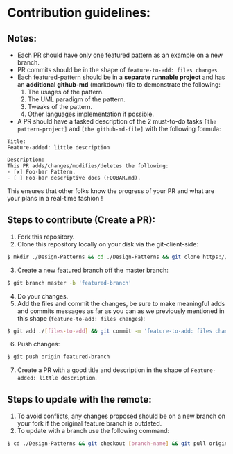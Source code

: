 # Contribution guidelines: 

## Notes:
- Each PR should have only one featured pattern as an example on a new branch.
- PR commits should be in the shape of `feature-to-add: files changes`.
- Each featured-pattern should be in a **separate runnable project** and has an **additional github-md** (markdown) file to demonstrate the following: 
  1) The usages of the pattern.
  2) The UML paradigm of the pattern.
  3) Tweaks of the pattern.
  4) Other languages implementation if possible.
- A PR should have a tasked description of the 2 must-to-do tasks `[the pattern-project]` and `[the github-md-file]` with the following formula:
```
Title: 
Feature-added: little description

Description: 
This PR adds/changes/modifies/deletes the following: 
- [x] Foo-bar Pattern.
- [ ] Foo-bar descriptive docs (FOOBAR.md).
```
This ensures that other folks know the progress of your PR and what are your plans in a real-time fashion !

## Steps to contribute (Create a PR): 
1) Fork this repository.
2) Clone this repository locally on your disk via the git-client-side: 
```bash
$ mkdir ./Design-Patterns && cd ./Design-Patterns && git clone https://github.com/your-user-name/Design-Patterns.git
```
3) Create a new featured branch off the master branch: 
```bash
$ git branch master -b 'featured-branch'
```
4) Do your changes.
5) Add the files and commit the changes, be sure to make meaningful adds and commits messages as far as you can as we previously mentioned in this shape (`feature-to-add: files changes`): 
```bash
$ git add ./[files-to-add] && git commit -m 'feature-to-add: files changes'
```
6) Push changes: 
```bash
$ git push origin featured-branch
```
7) Create a PR with a good title and description in the shape of `Feature-added: little description`.

## Steps to update with the remote:
1) To avoid conflicts, any changes proposed should be on a new branch on your fork if the original feature branch is outdated.
2) To update with a branch use the following command: 
```bash
$ cd ./Design-Patterns && git checkout [branch-name] && git pull origin [branch-name]
```
